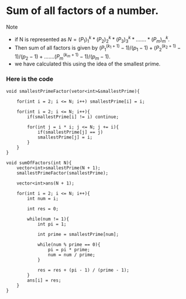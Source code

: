 # Sum of all factors of a number.

> [!NOTE]
> - if N is represented as $N = (P_1)^k_1 * (P_2)^k_2 * (P_3)^k_3 * ....... *(P_m)^k_m$.
> - Then sum of all factors is given by $(P_1^(k_1 + 1) - 1)/(p_1 - 1) + (P_2^(k_2 + 1) - 1)/(p_2 - 1) + ....... (P_m^(k_m + 1) - 1)/(p_m - 1)$.
> - we have calculated this using the idea of the smallest prime.

<h3> Here is the code </h3>

    void smallestPrimeFactor(vetor<int>&smallestPrime){
    
        for(int i = 2; i <= N; i++) smallestPrime[i] = i;
    
        for(int i = 2; i <= N; i++){
            if(smallestPrime[i] != i) continue;
    
            for(int j = i * i; j <= N; j += i){
                if(smallestPrime[j] == j)
                smallestPrime[j] = i;
            }
        }
    }
    
    void sumOfFactors(int N){
        vector<int>smallestPrime(N + 1);
        smallestPrimeFactor(smallestPrime);
    
        vector<int>ans(N + 1);
    
        for(int i = 2; i <= N; i++){
            int num = i;
    
            int res = 0;
    
            while(num != 1){
                int pi = 1;
    
                int prime = smallestPrime[num];
    
                while(num % prime == 0){
                    pi = pi * prime;
                    num = num / prime;
                }
    
                res = res + (pi - 1) / (prime - 1);
            }
            ans[i] = res;
        }
    }
